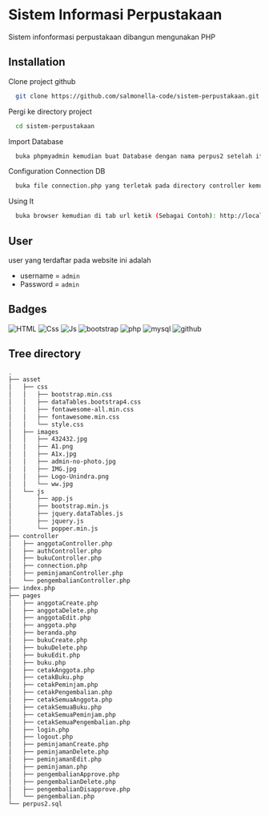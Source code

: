 
# Sistem Informasi Perpustakaan
Sistem infonformasi perpustakaan dibangun mengunakan PHP


## Installation

Clone project github

```bash
  git clone https://github.com/salmonella-code/sistem-perpustakaan.git
```

Pergi ke directory project

```bash
  cd sistem-perpustakaan
```

Import Database

```bash
  buka phpmyadmin kemudian buat Database dengan nama perpus2 setelah itu Import file perpus2 yang ada pada directory project ini untuk mendapatkan tabel beserta isi datanya.
```

Configuration Connection DB

```bash
  buka file connection.php yang terletak pada directory controller kemudian sesuaikan user, password, nama database yang telah kalian buat
```

Using It

```bash
  buka browser kemudian di tab url ketik (Sebagai Contoh): http://localhost/sistem-perpustakaan/   maka sistem akan otomatis menampilkan halaman login
  ```
  
## User

user yang terdaftar pada website ini adalah

- username = `admin`
- Password = `admin`


## Badges

![HTML](https://img.shields.io/badge/HTML5-E34F26?style=for-the-badge&logo=html5&logoColor=white)
![Css](https://img.shields.io/badge/CSS3-1572B6?style=for-the-badge&logo=css3&logoColor=white)
![Js](https://img.shields.io/badge/JavaScript-323330?style=for-the-badge&logo=javascript&logoColor=F7DF1E)
![bootstrap](https://img.shields.io/badge/Bootstrap-563D7C?style=for-the-badge&logo=bootstrap&logoColor=white)
![php](https://img.shields.io/badge/PHP-777BB4?style=for-the-badge&logo=php&logoColor=white)
![mysql](https://img.shields.io/badge/MySQL-00000F?style=for-the-badge&logo=mysql&logoColor=white)
![github](https://img.shields.io/badge/GitHub-100000?style=for-the-badge&logo=github&logoColor=white)

## Tree directory
```bash
.
├── asset
│   ├── css
│   │   ├── bootstrap.min.css
│   │   ├── dataTables.bootstrap4.css
│   │   ├── fontawesome-all.min.css
│   │   ├── fontawesome.min.css
│   │   └── style.css
│   ├── images
│   │   ├── 432432.jpg
│   │   ├── A1.png
│   │   ├── A1x.jpg
│   │   ├── admin-no-photo.jpg
│   │   ├── IMG.jpg
│   │   ├── Logo-Unindra.png
│   │   └── ww.jpg
│   └── js
│       ├── app.js
│       ├── bootstrap.min.js
│       ├── jquery.dataTables.js
│       ├── jquery.js
│       └── popper.min.js
├── controller
│   ├── anggotaController.php
│   ├── authController.php
│   ├── bukuController.php
│   ├── connection.php
│   ├── peminjamanController.php
│   └── pengembalianController.php
├── index.php
├── pages
│   ├── anggotaCreate.php
│   ├── anggotaDelete.php
│   ├── anggotaEdit.php
│   ├── anggota.php
│   ├── beranda.php
│   ├── bukuCreate.php
│   ├── bukuDelete.php
│   ├── bukuEdit.php
│   ├── buku.php
│   ├── cetakAnggota.php
│   ├── cetakBuku.php
│   ├── cetakPeminjam.php
│   ├── cetakPengembalian.php
│   ├── cetakSemuaAnggota.php
│   ├── cetakSemuaBuku.php
│   ├── cetakSemuaPeminjam.php
│   ├── cetakSemuaPengembalian.php
│   ├── login.php
│   ├── logout.php
│   ├── peminjamanCreate.php
│   ├── peminjamanDelete.php
│   ├── peminjamanEdit.php
│   ├── peminjaman.php
│   ├── pengembalianApprove.php
│   ├── pengembalianDelete.php
│   ├── pengembalianDisapprove.php
│   └── pengembalian.php
└── perpus2.sql
```
